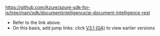 https://github.com/Azure/azure-sdk-for-js/tree/main/sdk/documentintelligence/ai-document-intelligence-rest


- Refer to the link above.
- On this basis, add jump links: click  [V3.1 (GA)]()  to view earlier versions